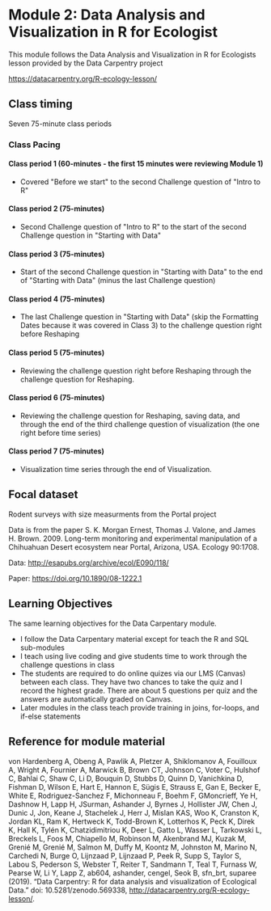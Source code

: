 # Module 2: Data Analysis and Visualization in R for Ecologist

This module follows the Data Analysis and Visualization in R for Ecologists lesson provided by the Data Carpentry project

<https://datacarpentry.org/R-ecology-lesson/>

## Class timing

Seven 75-minute class periods

### Class Pacing

#### Class period 1 (60-minutes - the first 15 minutes were reviewing Module 1)
* Covered "Before we start" to the second Challenge question of "Intro to R"
#### Class period 2 (75-minutes)
* Second Challenge question of "Intro to R" to the start of the second Challenge question in "Starting with Data" 
#### Class period 3 (75-minutes)
* Start of the second Challenge question in "Starting with Data" to the end of "Starting with Data" (minus the last Challenge question)
#### Class period 4 (75-minutes)
* The last Challenge question in "Starting with Data" (skip the Formatting Dates because it was covered in Class 3) to the challenge question right before Reshaping
#### Class period 5 (75-minutes)
* Reviewing the challenge question right before Reshaping through the challenge question for Reshaping.
#### Class period 6 (75-minutes)
* Reviewing the challenge question for Reshaping, saving data, and through the end of the third challenge question of visualization (the one right before time series)
#### Class period 7 (75-minutes)
* Visualization time series through the end of Visualization.

## Focal dataset

Rodent surveys with size measurments from the Portal project

Data is from the paper S. K. Morgan Ernest, Thomas J. Valone, and James H. Brown. 2009. Long-term monitoring and experimental manipulation of a Chihuahuan Desert ecosystem near Portal, Arizona, USA. Ecology 90:1708.

Data: http://esapubs.org/archive/ecol/E090/118/

Paper: https://doi.org/10.1890/08-1222.1

## Learning Objectives

The same learning objectives for the Data Carpentary module.

* I follow the Data Carpentary material except for teach the R and SQL sub-modules
* I teach using live coding and give students time to work through the challenge questions in class
* The students are required to do online quizes via our LMS (Canvas) between each class. They have two chances to take the quiz and I record the highest grade.  There are about 5 questions per quiz and the answers are automatically graded on Canvas.
* Later modules in the class teach provide training in joins, for-loops, and if-else statements

## Reference for module material

von Hardenberg A, Obeng A, Pawlik A, Pletzer A, Shiklomanov A, Fouilloux A, Wright A, Fournier A, Marwick B, Brown CT, Johnson C, Voter C, Hulshof C, Bahlai C, Shaw C, Li D, Bouquin D, Stubbs D, Quinn D, Vanichkina D, Fishman D, Wilson E, Hart E, Hannon E, Sügis E, Strauss E, Gan E, Becker E, White E, Rodriguez-Sanchez F, Michonneau F, Boehm F, GMoncrieff, Ye H, Dashnow H, Lapp H, JSurman, Ashander J, Byrnes J, Hollister JW, Chen J, Dunic J, Jon, Keane J, Stachelek J, Herr J, Mislan KAS, Woo K, Cranston K, Jordan KL, Ram K, Hertweck K, Todd-Brown K, Lotterhos K, Peck K, Direk K, Hall K, Tylén K, Chatzidimitriou K, Deer L, Gatto L, Wasser L, Tarkowski L, Breckels L, Foos M, Chiapello M, Robinson M, Akenbrand MJ, Kuzak M, Grenié M, Grenié M, Salmon M, Duffy M, Koontz M, Johnston M, Marino N, Carchedi N, Burge O, Lijnzaad P, Lijnzaad P, Peek R, Supp S, Taylor S, Labou S, Pederson S, Webster T, Reiter T, Sandmann T, Teal T, Furnass W, Pearse W, Li Y, Lapp Z, ab604, ashander, cengel, Seok B, sfn_brt, suparee (2019). “Data Carpentry: R for data analysis and visualization of Ecological Data.” doi: 10.5281/zenodo.569338, http://datacarpentry.org/R-ecology-lesson/.
